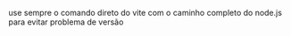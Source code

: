 use sempre o comando direto do vite com o caminho completo do node.js para evitar problema de versão